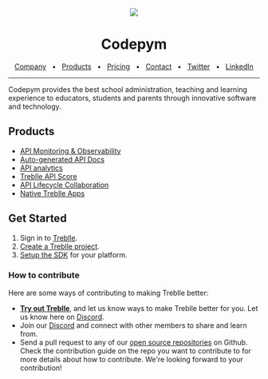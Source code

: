 <div align="center">
  <img src="https://scontent.fabv2-2.fna.fbcdn.net/v/t39.30808-6/336919402_781389143191073_5940088780258532336_n.jpg?stp=dst-jpg_p480x480&_nc_cat=105&cb=99be929b-59f725be&ccb=1-7&_nc_sid=e3f864&_nc_eui2=AeFxKhQZLH7mi0hqnB0_b37_cd1rUf4fGklx3WtR_h8aSeJAQY1lgzMQrgratVEziRlCgmk7qMHBw6YTT9waueEm&_nc_ohc=UuBFQL69msoAX_QLjla&_nc_zt=23&_nc_ht=scontent.fabv2-2.fna&oh=00_AfBwDGo77HDEnmcCoxTFOL9lDX3h3NDxDVzJePPSjTLiyg&oe=64A55640"/>
</div>
<div align="center">

# Codepym

<a href="https://codepym.com/company" target="_blank">Company</a>
<span>&nbsp;&nbsp;•&nbsp;&nbsp;</span>
<a href="https://codepym.com/products" target="_blank">Products</a>
<span>&nbsp;&nbsp;•&nbsp;&nbsp;</span>
<a href="https://codepym.com/pricing" target="_blank">Pricing</a>
<span>&nbsp;&nbsp;•&nbsp;&nbsp;</span>
<a href="https://codepym.com/contact" target="_blank">Contact</a>
<span>&nbsp;&nbsp;•&nbsp;&nbsp;</span>
<a href="https://twitter.com/codepym" target="_blank">Twitter</a>
<span>&nbsp;&nbsp;•&nbsp;&nbsp;</span>
<a href="https://www.linkedin.com/company/79796097" target="_blank">LinkedIn</a>
<br />

  <hr />
</div>

Codepym provides the best school administration, teaching and learning experience to educators, students and parents through innovative software and technology.

## Products

- [API Monitoring & Observability](https://www.treblle.com/features/api-monitoring-observability)
- [Auto-generated API Docs](https://www.treblle.com/features/auto-generated-api-docs)
- [API analytics](https://www.treblle.com/features/api-analytics)
- [Treblle API Score](https://www.treblle.com/features/api-quality-score)
- [API Lifecycle Collaboration](https://www.treblle.com/features/api-lifecycle)
- [Native Treblle Apps](https://www.treblle.com/features/native-apps)

## Get Started

1. Sign in to [Treblle](https://app.treblle.com).
2. [Create a Treblle project](https://docs.treblle.com/en/dashboard/projects#creating-a-project).
3. [Setup the SDK](https://docs.treblle.com/en/integrations) for your platform.


### How to contribute

Here are some ways of contributing to making Treblle better:

- **[Try out Treblle](https://docs.treblle.com/en/introduction#getting-started)**, and let us know ways to make Treblle better for you. Let us know here on [Discord](https://treblle.com/chat).
- Join our [Discord](https://treblle.com/chat) and connect with other members to share and learn from.
- Send a pull request to any of our [open source repositories](https://github.com/Treblle) on Github. Check the contribution guide on the repo you want to contribute to for more details about how to contribute. We're looking forward to your contribution!
